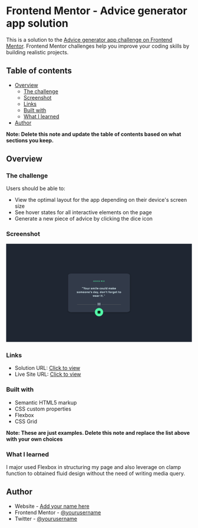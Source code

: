 # Frontend Mentor - Advice generator app solution

This is a solution to the [Advice generator app challenge on Frontend Mentor](https://www.frontendmentor.io/challenges/advice-generator-app-QdUG-13db). Frontend Mentor challenges help you improve your coding skills by building realistic projects.

## Table of contents

- [Overview](#overview)
  - [The challenge](#the-challenge)
  - [Screenshot](#screenshot)
  - [Links](#links)
  - [Built with](#built-with)
  - [What I learned](#what-i-learned)
- [Author](#author)

**Note: Delete this note and update the table of contents based on what sections you keep.**

## Overview

### The challenge

Users should be able to:

- View the optimal layout for the app depending on their device's screen size
- See hover states for all interactive elements on the page
- Generate a new piece of advice by clicking the dice icon

### Screenshot

![](./screenshot.png)

### Links

- Solution URL: [Click to view](https://advice-qoutes.netlify.app/)
- Live Site URL: [Click to view](https://advice-qoutes.netlify.app/)

### Built with

- Semantic HTML5 markup
- CSS custom properties
- Flexbox
- CSS Grid

**Note: These are just examples. Delete this note and replace the list above with your own choices**

### What I learned

I major used Flexbox in structuring my page and also leverage on clamp function to obtained fluid design without the need of writing media query.

## Author

- Website - [Add your name here](https://www.your-site.com)
- Frontend Mentor - [@yourusername](https://www.frontendmentor.io/profile/Tijanieneye10)
- Twitter - [@yourusername](https://www.twitter.com/tijanieneye)
